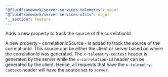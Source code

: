 ```yaml
---
"@fluidframework/server-services-telemetry": major
"@fluidframework/server-services-utils": major
"__section": feature
---
```


Adds a new property to track the source of the correlationId

A new property - correlationIdSource - is added to track the source of the correlationId. This source can be either the client or server based on where the correlationId was generated. The `x-telemetry-context` header is generated by the server while the `x-correlation-id` header can be generated by the client. Hence, all requests that have the `x-telemetry-context` header will have the source set to `server`.
